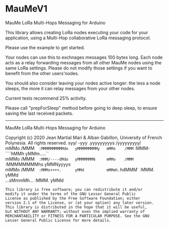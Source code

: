 # MauMeV1
MauMe LoRa Multi-Hops Messaging for Arduino

This library allows creating LoRa nodes executing your code for your application, using a Multi-Hop collaborative LoRa messaging protocol. 

Please use the example to get started.

Your nodes can use this to exchnages messages 100 bytes long. Each node acts as a relay forwarding messages from all other MauMe nodes using the same LoRa settings. Please do not modify those settings if you want to benefit from the other users'nodes. 

You should also consider leaving your nodes active longer: the less a node sleeps, the more it can relay messages from your other nodes. 

Current tests recommend 25% activity.

Please call "prepForSleep" method before going to deep sleep, to ensure saving the last received packets.

______________________________________________________________________________________________
 MauMe LoRa Multi-Hops Messaging for Arduino
  
  Copyright (c) 2020 Jean Martial Mari & Alban Gabillon, University of French Polynesia. 
  All rights reserved.
                                                syy/    -yyy   .yyyyyyyyys     /yyyyyyyyy/  
                                                mMMo    /MMM`  :MMMMMMMMMMdo   yMMMMMMMMMy  
                                                mMMo    /MMM`  :MMM-````hMMh   yMMm.....``  
                                                mMMo    /MMM`  :MMM/----dMdo   yMMMMMMMN    
                                                mMMo    /MMM`  :MMMMMMMMhs     yMMNyyyys    
                                                mMMo    /MMM`  :MMMs++++.      yMMd         
                                                mMMmh.`hdMMM`  :MMM.           yMMd         
                                                ...sMmmMh...   :MMM.           yMMd        
 
    This library is free software; you can redistribute it and/or
    modify it under the terms of the GNU Lesser General Public
    License as published by the Free Software Foundation; either
    version 2.1 of the License, or (at your option) any later version.
    This library is distributed in the hope that it will be useful,
    but WITHOUT ANY WARRANTY; without even the implied warranty of
    MERCHANTABILITY or FITNESS FOR A PARTICULAR PURPOSE. See the GNU
    Lesser General Public License for more details.  
